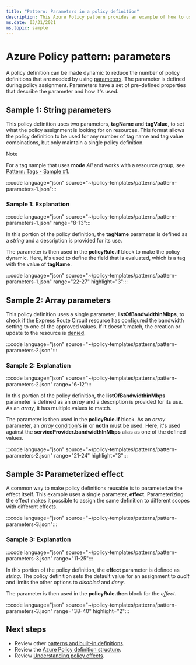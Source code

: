```yaml
---
title: "Pattern: Parameters in a policy definition"
description: This Azure Policy pattern provides an example of how to use string and array parameters in a policy definition, and how to parameterize the effect.
ms.date: 03/31/2021
ms.topic: sample
---
```

# Azure Policy pattern: parameters

A policy definition can be made dynamic to reduce the number of policy definitions that are needed
by using [parameters](../concepts/definition-structure.md#parameters). The parameter is defined
during policy assignment. Parameters have a set of pre-defined properties that describe the
parameter and how it's used.

## Sample 1: String parameters

This policy definition uses two parameters, **tagName** and **tagValue**, to set what the policy
assignment is looking for on resources. This format allows the policy definition to be used for any
number of tag name and tag value combinations, but only maintain a single policy definition.

> [!NOTE]
> For a tag sample that uses **mode** _All_ and works with a resource group, see
> [Pattern: Tags - Sample #1](./pattern-tags.md#sample-1-parameterize-tags).

:::code language="json" source="~/policy-templates/patterns/pattern-parameters-1.json":::

### Sample 1: Explanation

:::code language="json" source="~/policy-templates/patterns/pattern-parameters-1.json" range="8-13":::

In this portion of the policy definition, the **tagName** parameter is defined as a _string_ and a
description is provided for its use.

The parameter is then used in the **policyRule.if** block to make the policy dynamic. Here, it's
used to define the field that is evaluated, which is a tag with the value of **tagName**.

:::code language="json" source="~/policy-templates/patterns/pattern-parameters-1.json" range="22-27" highlight="3":::

## Sample 2: Array parameters

This policy definition uses a single parameter, **listOfBandwidthinMbps**, to check if the Express
Route Circuit resource has configured the bandwidth setting to one of the approved values. If it
doesn't match, the creation or update to the resource is [denied](../concepts/effects.md#deny).

:::code language="json" source="~/policy-templates/patterns/pattern-parameters-2.json":::

### Sample 2: Explanation

:::code language="json" source="~/policy-templates/patterns/pattern-parameters-2.json" range="6-12":::

In this portion of the policy definition, the **listOfBandwidthinMbps** parameter is defined as an
_array_ and a description is provided for its use. As an _array_, it has multiple values to match.

The parameter is then used in the **policyRule.if** block. As an _array_ parameter, an _array_
[condition](../concepts/definition-structure.md#conditions)'s **in** or **notIn** must be used.
Here, it's used against the **serviceProvider.bandwidthInMbps** alias as one of the defined values.

:::code language="json" source="~/policy-templates/patterns/pattern-parameters-2.json" range="21-24" highlight="3":::

## Sample 3: Parameterized effect

A common way to make policy definitions reusable is to parameterize the effect itself. This example
uses a single parameter, **effect**. Parameterizing the effect makes it possible to assign the same
definition to different scopes with different effects.

:::code language="json" source="~/policy-templates/patterns/pattern-parameters-3.json":::

### Sample 3: Explanation

:::code language="json" source="~/policy-templates/patterns/pattern-parameters-3.json" range="11-25":::

In this portion of the policy definition, the **effect** parameter is defined as _string_. The
policy definition sets the default value for an assignment to _audit_ and limits the other options
to _disabled_ and _deny_.

The parameter is then used in the **policyRule.then** block for the _effect_.

:::code language="json" source="~/policy-templates/patterns/pattern-parameters-3.json" range="38-40" highlight="2":::

## Next steps

- Review other [patterns and built-in definitions](./index.md).
- Review the [Azure Policy definition structure](../concepts/definition-structure.md).
- Review [Understanding policy effects](../concepts/effects.md).